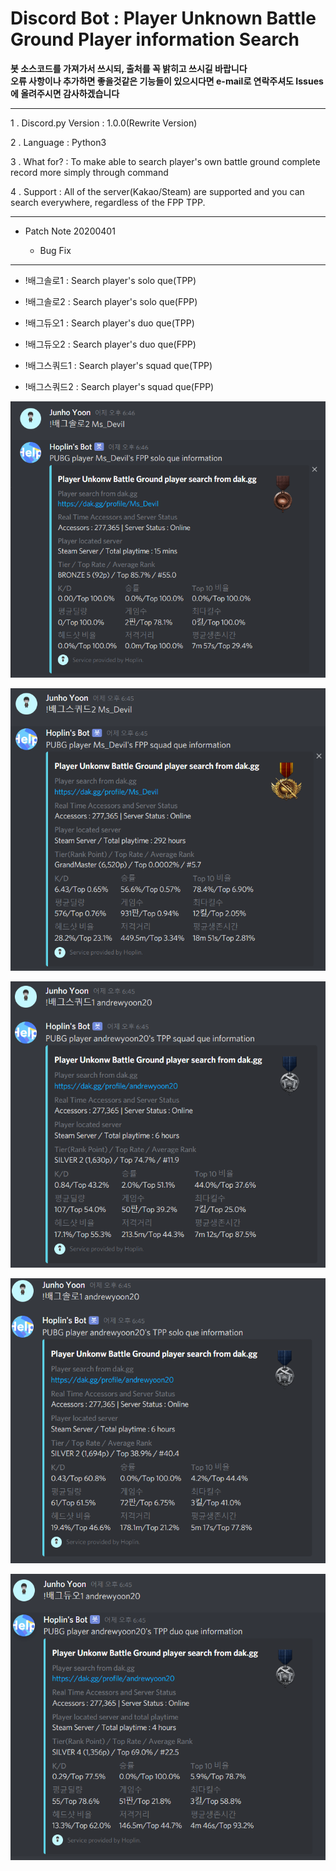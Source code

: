 Discord Bot : Player Unknown Battle Ground Player information Search
===

**봇 소스코드를 가져가서 쓰시되, 출처를 꼭 밝히고 쓰시길 바랍니다**<br>
**오류 사항이나 추가하면 좋을것같은 기능들이 있으시다면 e-mail로 연락주셔도 Issues에 올려주시면 감사하겠습니다**

***
1 . Discord.py Version : 1.0.0(Rewrite Version)

2 . Language : Python3

3 . What for? : To make able to search player's own battle ground complete record more simply through command

4 . Support : All of the server(Kakao/Steam) are supported and you can search everywhere, regardless of the FPP TPP.
***
  - Patch Note 20200401
    
    - Bug Fix
***
  - !배그솔로1 : Search player's solo que(TPP)
  
  - !배그솔로2 : Search player's solo que(FPP)
  
  - !배그듀오1 : Search player's duo que(TPP)
  
  - !배그듀오2 : Search player's duo que(FPP)
  
  - !배그스쿼드1 : Search player's squad que(TPP)
  
  - !배그스쿼드2 : Search player's squad que(FPP)
  
   ![img](img2/1.PNG)
    
   ![img](img2/2.PNG)
   
   ![img](img2/3.PNG)
   
   ![img](img2/4.PNG)
   
   ![img](img2/5.PNG)
